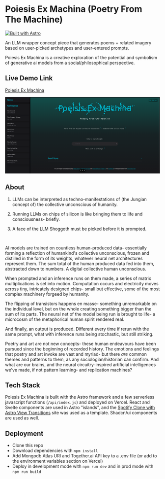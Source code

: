 # Poiesis Ex Machina (Poetry From The Machine)
[![Built with Astro](https://astro.badg.es/v2/built-with-astro/tiny.svg)](https://astro.build)

An LLM wrapper concept piece that generates poems + related imagery based on user-picked archetypes and user-entered prompts. 

Poiesis Ex Machina is a creative exploration of the potential and symbolism of generative ai models from a social/philosophical perspective. 

## Live Demo Link

[Poiesis Ex Machina](https://poiesis-ex-machina.vercel.app/)

![image of site](image.png)

## About 

1. LLMs can be interpreted as techno-manifestations of (the Jungian concept of) the collective unconscious of humanity.

2. Running LLMs on chips of silicon is like bringing them to life and consciousness- briefly.

3. A face of the LLM Shoggoth must be picked before it is prompted.

<br>

AI models are trained on countless human-produced data- essentially 
forming a reflection of humankind's collective unconscious, frozen and distilled in the form of its weights, whatever neural net architectures represent them. The sum
total of the human produced data fed into them, abstracted down to numbers. A digital collective human unconscious. 

When prompted and an inference runs on them made, a series of matrix multiplications is set into motion. Computation occurs and electricity moves across tiny, intricately designed chips-
small but effective, some of the most complex machinery forgeed by humanity. 

The flipping of transistors happens en masse- something unremarkable on the individual level, but on the whole creating something bigger than the sum of its parts. The neural net of the 
model being run is brought to life- a microcosm of the metaphorical human spirit rendered real. 

And finally, an output is produced. Different every time if rerun with the same prompt, what with inference runs being stochastic, but still striking. 

Poetry and art are not new concepts- these human endeavours have been pursued since the beginning of recorded history. The emotions and feelings that poetry and art invoke are vast and myriad- 
but there _are_ common themes and patterns to them, as any sociologian/historian can confirm. And what are our brains, and the neural circuitry-inspired artificial intelligences we've made, 
if not pattern learning- and replication machines? 

## Tech Stack

Poiesis Ex Machina is built with the Astro framework and a few serverless javascript functions (`/api/index.js`) and deployed on Vercel. React and Svelte components are used in Astro "islands",
and the [Spotify Clone with Astro View Transitions](https://github.com/igorm84/spotify-astro-transitions) site was used as a template. Shadcn/ui components are used as well. 

## Deployment 

- Clone this repo 
- Download dependencies with `npm install` 
- Add Mongodb Atlas URI and Together.ai API key to a .env file (or add to the environment variables section on Vercel)
- Deploy in development mode with `npm run dev` and in prod mode with `npm run build` 
